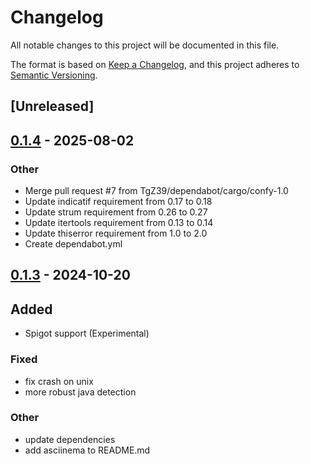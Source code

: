 # Changelog

All notable changes to this project will be documented in this file.

The format is based on [Keep a Changelog](https://keepachangelog.com/en/1.0.0/),
and this project adheres to [Semantic Versioning](https://semver.org/spec/v2.0.0.html).

## [Unreleased]

## [0.1.4](https://github.com/TgZ39/automc/compare/v0.1.3...v0.1.4) - 2025-08-02

### Other

- Merge pull request #7 from TgZ39/dependabot/cargo/confy-1.0
- Update indicatif requirement from 0.17 to 0.18
- Update strum requirement from 0.26 to 0.27
- Update itertools requirement from 0.13 to 0.14
- Update thiserror requirement from 1.0 to 2.0
- Create dependabot.yml

## [0.1.3](https://github.com/TgZ39/automc/compare/v0.1.2...v0.1.3) - 2024-10-20

## Added
- Spigot support (Experimental)

### Fixed

- fix crash on unix
- more robust java detection

### Other

- update dependencies
- add asciinema to README.md
